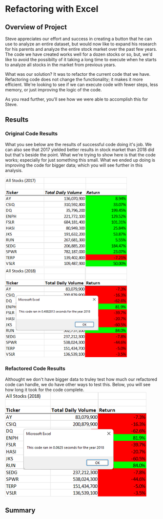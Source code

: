 # Refactoring with Excel

## Overview of Project
  Steve appreciates our effort and success in creating 
a button that he can use to analyze an entire dataset, but would now like 
to expand his research for his parents and analyze the entire stock market
over the past few years. The code we have created works well for a dozen stocks or so,
but, we'd like to avoid the possibilty of it taking a long time to execute
when he starts to analyze all stocks in the market from previous years.

What was our solution? It was to refactor the current code that we have. Refactoring code does
not change the functionality; it makes it more efficient. We're looking
to see if we can execute code with fewer steps, less memory, or just improving the logic
of the code. 

As you read further, you'll see how we were able to accomplish this for Steve.


## Results

### Original Code Results
What you see below are the results of successful code doing it's job. We can also see that 2017 
yielded better results in stock market than 2018 did but that's beside the point. What we're trying 
to show here is that the code works; especially for just something this small. What we ended up doing is improving
the code for bigger data; which you will see further in this analysis.



<img src="Resources/VBA_Challenge_2017.png" width=400> <img src="Resources/VBA_Challenge_2018.png" width=400> 



### Refactored Code Results
Althought we don't have bigger data to truley test how much our refactored code can handle, we do 
have other ways to test this. Below, you will see how long it took for the code complete.
![](Resources/VBA_Challenge_r2018.png)




## Summary
